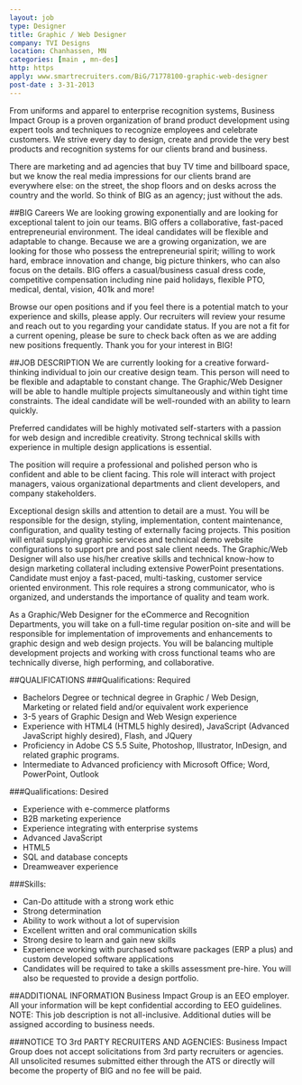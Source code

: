 ```yaml
---
layout: job
type: Designer
title: Graphic / Web Designer
company: TVI Designs
location: Chanhassen, MN
categories: [main , mn-des]
http: https
apply: www.smartrecruiters.com/BiG/71778100-graphic-web-designer
post-date : 3-31-2013
---
```


From uniforms and apparel to enterprise recognition systems, Business Impact Group is a proven organization of brand product development using expert tools and techniques to recognize employees and celebrate customers. We strive every day to design, create and provide the very best products and recognition systems for our clients brand and business.
 
There are marketing and ad agencies that buy TV time and billboard space, but we know the real media impressions for our clients brand are everywhere else: on the street, the shop floors and on desks across the country and the world.   So think of BIG as an agency; just without the ads.
 
##BIG Careers
We are looking growing exponentially and are looking for exceptional talent to join our teams.  BIG offers a collaborative, fast-paced entrepreneurial environment.  The ideal candidates will be flexible and adaptable to change.  Because we are a growing organization, we are looking for those who possess the entrepreneurial spirit; willing to work hard, embrace innovation and change, big picture thinkers, who can also focus on the details.  BIG offers a casual/business casual dress code, competitive compensation including nine paid holidays, flexible PTO, medical, dental, vision, 401k and more! 

Browse our open positions and if you feel there is a potential match to your experience and skills, please apply.  Our recruiters will review your resume and reach out to you regarding your candidate status.   If you are not a fit for a current opening, please be sure to check back often as we are adding new positions frequently.  Thank you for your interest in BIG!

##JOB DESCRIPTION
We are currently looking for a creative forward-thinking individual to join our creative design team. This person will need to be flexible and adaptable to constant change.  The Graphic/Web Designer will be able to handle multiple projects simultaneously and within tight time constraints. The ideal candidate will be well-rounded with an ability to learn quickly. 

Preferred candidates will be highly motivated self-starters with a passion for web design and incredible creativity. Strong technical skills with experience in multiple design applications is essential.
 
The position will require a professional and polished person who is confident and able to be client facing. This role will interact with project managers, vaious organizational departments and client developers, and company stakeholders.

Exceptional design skills and attention to detail are a must. You will be responsible for the design, styling, implementation, content maintenance, configuration, and quality testing of externally facing projects. This position will entail supplying graphic services and technical demo website configurations to support pre and post sale client needs.  The Graphic/Web Designer will also use his/her creative skills and technical know-how to design marketing collateral including extensive PowerPoint presentations.  Candidate must enjoy a fast-paced, multi-tasking, customer service oriented environment. This role requires a strong communicator, who is organized, and understands the importance of quality and team work.

As a Graphic/Web Designer for the eCommerce and Recognition Departments, you will take on a full-time regular position on-site and will be responsible for implementation of improvements and enhancements to graphic design and web design projects. You will be balancing multiple development projects and working with cross functional teams who are technically diverse, high performing, and collaborative. 

##QUALIFICATIONS
###Qualifications: Required
* Bachelors Degree or technical degree in Graphic / Web Design, Marketing or related field and/or equivalent work experience
* 3-5 years of Graphic Design and Web Wesign experience
* Experience with HTML4 (HTML5 highly desired), JavaScript (Advanced JavaScript highly desired), Flash, and JQuery 
* Proficiency in Adobe CS 5.5 Suite, Photoshop, Illustrator, InDesign, and related graphic programs.
* Intermediate to Advanced proficiency with Microsoft Office; Word, PowerPoint, Outlook
 
###Qualifications: Desired
* Experience with e-commerce platforms
* B2B marketing experience
* Experience integrating with enterprise systems
* Advanced JavaScript
* HTML5
* SQL and database concepts
* Dreamweaver experience
 
###Skills:
* Can-Do attitude with a strong work ethic
* Strong determination
* Ability to work without a lot of supervision
* Excellent written and oral communication skills
* Strong desire to learn and gain new skills
* Experience working with purchased software packages (ERP a plus) and custom developed software applications
* Candidates will be required to take a skills assessment pre-hire.  You will also be requested to provide a design portfolio.

##ADDITIONAL INFORMATION
Business Impact Group is an EEO employer.  All your information will be kept confidential according to EEO guidelines. NOTE: This job description is not all-inclusive.  Additional duties will be assigned according to business needs.
 
###NOTICE TO 3rd PARTY RECRUITERS AND AGENCIES:
Business Impact Group does not accept solicitations from 3rd party recruiters or agencies.  All unsolicited resumes submitted either through the ATS or directly will become the property of BIG and no fee will be paid.